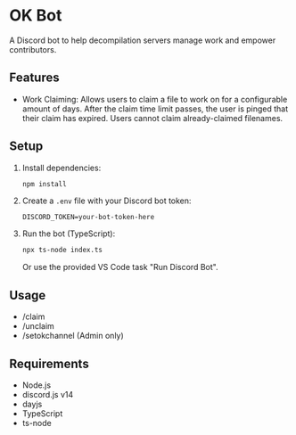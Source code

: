 # OK Bot

A Discord bot to help decompilation servers manage work and empower contributors.

## Features
- Work Claiming: Allows users to claim a file to work on for a configurable amount of days. After the claim time limit passes, the user is pinged that their claim has expired. Users cannot claim already-claimed filenames.

## Setup
1. Install dependencies:
   ```sh
   npm install
   ```
2. Create a `.env` file with your Discord bot token:
   ```env
   DISCORD_TOKEN=your-bot-token-here
   ```
3. Run the bot (TypeScript):
   ```sh
   npx ts-node index.ts
   ```
   Or use the provided VS Code task "Run Discord Bot".

## Usage
- /claim
- /unclaim
- /setokchannel (Admin only)

## Requirements
- Node.js
- discord.js v14
- dayjs
- TypeScript
- ts-node
